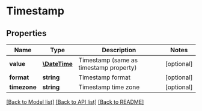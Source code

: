 # Timestamp

## Properties
Name | Type | Description | Notes
------------ | ------------- | ------------- | -------------
**value** | [**\DateTime**](\DateTime.md) | Timestamp (same as timestamp property) | [optional] 
**format** | **string** | Timestamp format | [optional] 
**timezone** | **string** | Timestamp time zone | [optional] 

[[Back to Model list]](../README.md#documentation-for-models) [[Back to API list]](../README.md#documentation-for-api-endpoints) [[Back to README]](../README.md)


